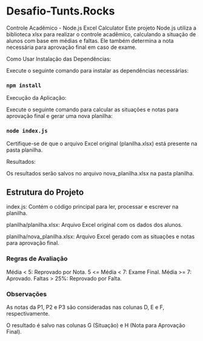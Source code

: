 # Desafio-Tunts.Rocks

Controle Acadêmico - Node.js Excel Calculator
Este projeto Node.js utiliza a biblioteca xlsx para realizar o controle acadêmico, calculando a situação de alunos com base em médias e faltas. Ele também determina a nota necessária para aprovação final em caso de exame.

Como Usar
Instalação das Dependências:

Execute o seguinte comando para instalar as dependências necessárias:

### `npm install`

Execução da Aplicação:

Execute o seguinte comando para calcular as situações e notas para aprovação final e gerar uma nova planilha:


### `node index.js`

Certifique-se de que o arquivo Excel original (planilha.xlsx) está presente na pasta planilha.

Resultados:

Os resultados serão salvos no arquivo nova_planilha.xlsx na pasta planilha.

## Estrutura do Projeto
index.js: Contém o código principal para ler, processar e escrever na planilha.

planilha/planilha.xlsx: Arquivo Excel original com os dados dos alunos.

planilha/nova_planilha.xlsx: Arquivo Excel gerado com as situações e notas para aprovação final.

### Regras de Avaliação
Média < 5: Reprovado por Nota.
5 <= Média < 7: Exame Final.
Média >= 7: Aprovado.
Faltas > 25%: Reprovado por Falta.

### Observações

As notas da P1, P2 e P3 são consideradas nas colunas D, E e F, respectivamente.

O resultado é salvo nas colunas G (Situação) e H (Nota para Aprovação Final).

